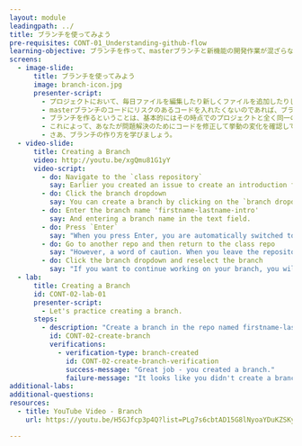 ```yaml
---
layout: module
leadingpath: ../
title: ブランチを使ってみよう
pre-requisites: CONT-01_Understanding-github-flow
learning-objective: ブランチを作って、masterブランチと新機能の開発作業が混ざらないようにしよう。
screens:
  - image-slide:
      title: ブランチを使ってみよう
      image: branch-icon.jpg
      presenter-script:
        - プロジェクトにおいて、毎日ファイルを編集したり新しくファイルを追加したりしていると思います。
        - masterブランチのコードにリスクのあるコードを入れたくないのであれば、ブランチを作る必要があります。
        - ブランチを作るということは、基本的にはその時点でのプロジェクトと全く同一のコピーをmasterブランチと完全に切り端された形で作ることになります。
        - これによって、あなたが問題解決のためにコードを修正して挙動の変化を確認している時でも、masterブランチのコードを変更することなくそのまま維持しておくことができます。
        - さあ、ブランチの作り方を学びましょう。
  - video-slide:
      title: Creating a Branch
      video: http://youtu.be/xgQmu81G1yY
      video-script:
        - do: Navigate to the `class repository`
          say: Earlier you created an issue to create an introduction file. Let's create a branch that you will use to add your file.
        - do: Click the branch dropdown
          say: You can create a branch by clicking on the `branch dropdown`.
        - do: Enter the branch name 'firstname-lastname-intro'
          say: And entering a branch name in the text field.
        - do: Press `Enter`
          say: "When you press Enter, you are automatically switched to the `firstname-lastname-intro` branch. Now, any changes you make to the files in the repository will be applied to this new branch."
        - do: Go to another repo and then return to the class repo
          say: "However, a word of caution. When you leave the repository and come back, notice that GitHub automatically assumes you want to see the items on the master branch."
        - do: Click the branch dropdown and reselect the branch
          say: "If you want to continue working on your branch, you will need to reselect it using the branch dropdown. Now you are ready to create your own branch and start adding some commits."
  - lab:
      title: Creating a Branch
      id: CONT-02-lab-01
      presenter-script:
        - Let's practice creating a branch.
      steps:
        - description: "Create a branch in the repo named firstname-lastname (using your first and last names)."
          id: CONT-02-create-branch
          verifications:
            - verification-type: branch-created
              id: CONT-02-create-branch-verification
              success-message: "Great job - you created a branch."
              failure-message: "It looks like you didn't create a branch. Want to try again?"
additional-labs:
additional-questions:
resources:
  - title: YouTube Video - Branch
    url: https://youtu.be/H5GJfcp3p4Q?list=PLg7s6cbtAD15G8lNyoaYDuKZSKyJrgwB-

---
```

